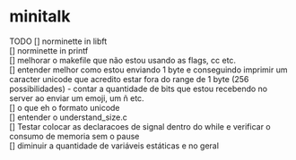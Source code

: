 # minitalk

TODO
[] norminette in libft<br/>
[] norminette in printf<br/>
[] melhorar o makefile que não estou usando as flags, cc etc.<br/>
[] entender melhor como estou enviando 1 byte e conseguindo imprimir um caracter unicode que acredito estar fora do range de 1 byte (256 possibilidades) - contar a quantidade de bits que estou recebendo no server ao enviar um emoji, um ñ etc.<br/>
[] o que eh o formato unicode<br/>
[] entender o understand_size.c<br/>
[] Testar colocar as declaracoes de signal dentro do while e verificar o consumo de memoria sem o pause<br/>
[] diminuir a quantidade de variáveis estáticas e no geral<br/>